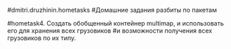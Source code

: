 #dmitri.druzhinin.hometasks
#Домашние задания разбиты по пакетам

#hometask4. Создать обобщенный контейнер multimap, и использовать его для хранения всех грузовиков
#и возможности получения всех грузовиков по их типу.
